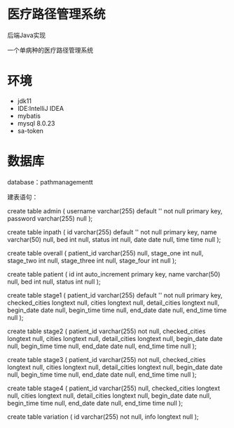 
# 医疗路径管理系统

后端Java实现

一个单病种的医疗路径管理系统

# 环境

- jdk11
- IDE:IntelliJ IDEA
- mybatis
- mysql 8.0.23
- sa-token

# 数据库

database：pathmanagementt

建表语句：

create table admin
(
    username varchar(255) default '' not null
        primary key,
    password varchar(255)            null
);

create table inpath
(
    id     varchar(255) default '' not null
        primary key,
    name   varchar(50)             null,
    bed    int                     null,
    status int                     null,
    date   date                    null,
    time   time                    null
);

create table overall
(
    patient_id  varchar(255) null,
    stage_one   int          null,
    stage_two   int          null,
    stage_three int          null,
    stage_four  int          null
);

create table patient
(
    id     int auto_increment
        primary key,
    name   varchar(50) null,
    bed    int         null,
    status int         null
);

create table stage1
(
    patient_id     varchar(255) default '' not null
        primary key,
    checked_cities longtext                null,
    cities         longtext                null,
    detail_cities  longtext                null,
    begin_date     date                    null,
    begin_time     time                    null,
    end_date       date                    null,
    end_time       time                    null
);

create table stage2
(
    patient_id     varchar(255) not null,
    checked_cities longtext     null,
    cities         longtext     null,
    detail_cities  longtext     null,
    begin_date     date         null,
    begin_time     time         null,
    end_date       date         null,
    end_time       time         null
);

create table stage3
(
    patient_id     varchar(255) not null,
    checked_cities longtext     null,
    cities         longtext     null,
    detail_cities  longtext     null,
    begin_date     date         null,
    begin_time     time         null,
    end_date       date         null,
    end_time       time         null
);

create table stage4
(
    patient_id     varchar(255) null,
    checked_cities longtext     null,
    cities         longtext     null,
    detail_cities  longtext     null,
    begin_date     date         null,
    begin_time     time         null,
    end_date       date         null,
    end_time       time         null
);

create table variation
(
    id   varchar(255) not null,
    info longtext     null
);



